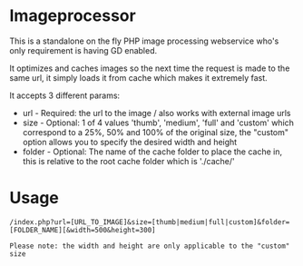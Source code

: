 # Imageprocessor
This is a standalone on the fly PHP image processing webservice who's only requirement is having GD enabled.

It optimizes and caches images so the next time the request is made to the same url, it simply loads it from cache which makes it extremely fast.

It accepts 3 different params:
 - url - Required: the url to the image / also works with external image urls
 - size - Optional: 1 of 4 values 'thumb', 'medium', 'full' and 'custom' which correspond to a 25%, 50% and 100% of the original size, the "custom" option allows you to specify the desired width and height 
 - folder - Optional: The name of the cache folder to place the cache in, this is relative to the root cache folder which is './cache/'
 
 # Usage
 ```
 /index.php?url=[URL_TO_IMAGE]&size=[thumb|medium|full|custom]&folder=[FOLDER_NAME][&width=500&height=300]
 
 Please note: the width and height are only applicable to the "custom" size
 ```

